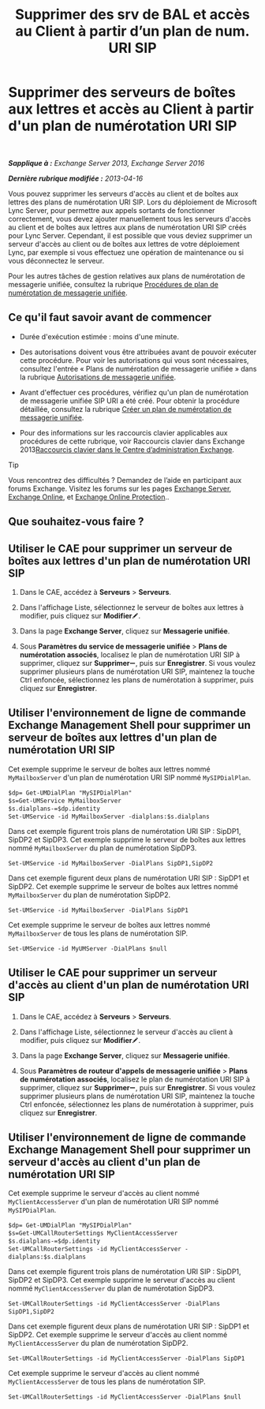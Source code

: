 ﻿---
title: 'Supprimer des srv de BAL et accès au Client à partir d’un plan de num. URI SIP'
TOCTitle: Supprimer des serveurs de boîtes aux lettres et accès au Client à partir d'un plan de numérotation URI SIP
ms:assetid: 367441e1-1a0f-42c8-9fa8-8abe80b3d015
ms:mtpsurl: https://technet.microsoft.com/fr-fr/library/Aa997238(v=EXCHG.150)
ms:contentKeyID: 54652752
ms.date: 05/23/2018
mtps_version: v=EXCHG.150
ms.translationtype: MT
---

# Supprimer des serveurs de boîtes aux lettres et accès au Client à partir d'un plan de numérotation URI SIP

 

_**Sapplique à :** Exchange Server 2013, Exchange Server 2016_

_**Dernière rubrique modifiée :** 2013-04-16_

Vous pouvez supprimer les serveurs d'accès au client et de boîtes aux lettres des plans de numérotation URI SIP. Lors du déploiement de Microsoft Lync Server, pour permettre aux appels sortants de fonctionner correctement, vous devez ajouter manuellement tous les serveurs d'accès au client et de boîtes aux lettres aux plans de numérotation URI SIP créés pour Lync Server. Cependant, il est possible que vous deviez supprimer un serveur d'accès au client ou de boîtes aux lettres de votre déploiement Lync, par exemple si vous effectuez une opération de maintenance ou si vous déconnectez le serveur.

Pour les autres tâches de gestion relatives aux plans de numérotation de messagerie unifiée, consultez la rubrique [Procédures de plan de numérotation de messagerie unifiée](um-dial-plan-procedures-exchange-2013-help.md).

## Ce qu'il faut savoir avant de commencer

  - Durée d'exécution estimée : moins d'une minute.

  - Des autorisations doivent vous être attribuées avant de pouvoir exécuter cette procédure. Pour voir les autorisations qui vous sont nécessaires, consultez l'entrée « Plans de numérotation de messagerie unifiée » dans la rubrique [Autorisations de messagerie unifiée](unified-messaging-permissions-exchange-2013-help.md).

  - Avant d'effectuer ces procédures, vérifiez qu'un plan de numérotation de messagerie unifiée SIP URI a été créé. Pour obtenir la procédure détaillée, consultez la rubrique [Créer un plan de numérotation de messagerie unifiée](https://docs.microsoft.com/fr-fr/exchange/voice-mail-unified-messaging/connect-voice-mail-system/create-um-dial-plan).

  - Pour des informations sur les raccourcis clavier applicables aux procédures de cette rubrique, voir Raccourcis clavier dans Exchange 2013[Raccourcis clavier dans le Centre d’administration Exchange](keyboard-shortcuts-in-the-exchange-admin-center-exchange-online-protection-help.md).

> [!TIP]
> Vous rencontrez des difficultés ? Demandez de l’aide en participant aux forums Exchange. Visitez les forums sur les pages <a href="https://go.microsoft.com/fwlink/p/?linkid=60612">Exchange Server</a>, <a href="https://go.microsoft.com/fwlink/p/?linkid=267542">Exchange Online</a>, et <a href="https://go.microsoft.com/fwlink/p/?linkid=285351">Exchange Online Protection</a>..


## Que souhaitez-vous faire ?

## Utiliser le CAE pour supprimer un serveur de boîtes aux lettres d'un plan de numérotation URI SIP

1.  Dans le CAE, accédez à **Serveurs** \> **Serveurs**.

2.  Dans l'affichage Liste, sélectionnez le serveur de boîtes aux lettres à modifier, puis cliquez sur **Modifier**![Icône Modifier](images/Bb124582.6f53ccb2-1f13-4c02-bea0-30690e6ea71d(EXCHG.150).gif "Icône Modifier").

3.  Dans la page **Exchange Server**, cliquez sur **Messagerie unifiée**.

4.  Sous **Paramètres du service de messagerie unifiée** \> **Plans de numérotation associés**, localisez le plan de numérotation URI SIP à supprimer, cliquez sur **Supprimer**![Icône Suppression](images/Dd362328.479b6ced-8d64-4277-a725-f17fea202b28(EXCHG.150).gif "Icône Suppression"), puis sur **Enregistrer**. Si vous voulez supprimer plusieurs plans de numérotation URI SIP, maintenez la touche Ctrl enfoncée, sélectionnez les plans de numérotation à supprimer, puis cliquez sur **Enregistrer**.

## Utiliser l'environnement de ligne de commande Exchange Management Shell pour supprimer un serveur de boîtes aux lettres d'un plan de numérotation URI SIP

Cet exemple supprime le serveur de boîtes aux lettres nommé `MyMailboxServer` d'un plan de numérotation URI SIP nommé `MySIPDialPlan`.

    $dp= Get-UMDialPlan "MySIPDialPlan"
    $s=Get-UMService MyMailboxServer
    $s.dialplans-=$dp.identity
    Set-UMService -id MyMailboxServer -dialplans:$s.dialplans

Dans cet exemple figurent trois plans de numérotation URI SIP : SipDP1, SipDP2 et SipDP3. Cet exemple supprime le serveur de boîtes aux lettres nommé `MyMailboxServer` du plan de numérotation SipDP3.

    Set-UMService -id MyMailboxServer -DialPlans SipDP1,SipDP2

Dans cet exemple figurent deux plans de numérotation URI SIP : SipDP1 et SipDP2. Cet exemple supprime le serveur de boîtes aux lettres nommé `MyMailboxServer` du plan de numérotation SipDP2.

    Set-UMService -id MyMailboxServer -DialPlans SipDP1

Cet exemple supprime le serveur de boîtes aux lettres nommé `MyMailboxServer` de tous les plans de numérotation SIP.

    Set-UMService -id MyUMServer -DialPlans $null

## Utiliser le CAE pour supprimer un serveur d'accès au client d'un plan de numérotation URI SIP

1.  Dans le CAE, accédez à **Serveurs** \> **Serveurs**.

2.  Dans l'affichage Liste, sélectionnez le serveur d'accès au client à modifier, puis cliquez sur **Modifier**![Icône Modifier](images/Bb124582.6f53ccb2-1f13-4c02-bea0-30690e6ea71d(EXCHG.150).gif "Icône Modifier").

3.  Dans la page **Exchange Server**, cliquez sur **Messagerie unifiée**.

4.  Sous **Paramètres de routeur d'appels de messagerie unifiée** \> **Plans de numérotation associés**, localisez le plan de numérotation URI SIP à supprimer, cliquez sur **Supprimer**![Icône Suppression](images/Dd362328.479b6ced-8d64-4277-a725-f17fea202b28(EXCHG.150).gif "Icône Suppression"), puis sur **Enregistrer**. Si vous voulez supprimer plusieurs plans de numérotation URI SIP, maintenez la touche Ctrl enfoncée, sélectionnez les plans de numérotation à supprimer, puis cliquez sur **Enregistrer**.

## Utiliser l'environnement de ligne de commande Exchange Management Shell pour supprimer un serveur d'accès au client d'un plan de numérotation URI SIP

Cet exemple supprime le serveur d'accès au client nommé `MyClientAccessServer` d'un plan de numérotation URI SIP nommé `MySIPDialPlan`.

    $dp= Get-UMDialPlan "MySIPDialPlan"
    $s=Get-UMCallRouterSettings MyClientAccessServer
    $s.dialplans-=$dp.identity
    Set-UMCallRouterSettings -id MyClientAccessServer -dialplans:$s.dialplans

Dans cet exemple figurent trois plans de numérotation URI SIP : SipDP1, SipDP2 et SipDP3. Cet exemple supprime le serveur d'accès au client nommé `MyClientAccessServer` du plan de numérotation SipDP3.

    Set-UMCallRouterSettings -id MyClientAccessServer -DialPlans SipDP1,SipDP2

Dans cet exemple figurent deux plans de numérotation URI SIP : SipDP1 et SipDP2. Cet exemple supprime le serveur d'accès au client nommé `MyClientAccessServer` du plan de numérotation SipDP2.

    Set-UMCallRouterSettings -id MyClientAccessServer -DialPlans SipDP1

Cet exemple supprime le serveur d'accès au client nommé `MyClientAccessServer` de tous les plans de numérotation SIP.

    Set-UMCallRouterSettings -id MyClientAccessServer -DialPlans $null

